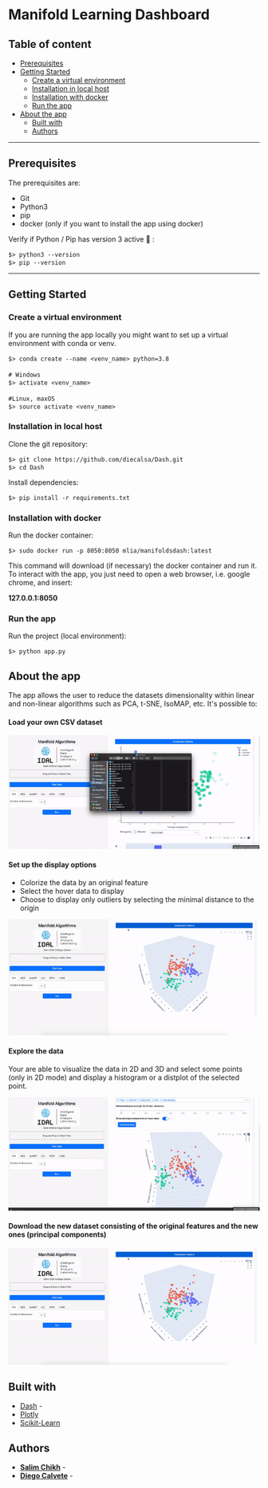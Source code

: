 # Manifold Learning Dashboard


## Table of content

- [Prerequisites](#prerequisites)
- [Getting Started](#getting-started)
  - [Create a virtual environment](#Create%20a%20virtual%20environment)
  - [Installation in local host](#installation%20in%20localhost)
  - [Installation with docker](#installation%20with%20docker)
  - [Run the app](#run-the-app)
- [About the app](#about-the-app)
  - [Built with](#Built-with)
  - [Authors](#Authors)


----

## Prerequisites 

The prerequisites are:

- Git
- Python3
- pip
- docker (only if you want to install the app using docker)

Verify if Python / Pip has version 3 active :snake: :

```
$> python3 --version
$> pip --version
```

----

## Getting Started


### **Create a virtual environment**

If you are running the app locally you might want to set up a virtual environment with conda or venv.

```
$> conda create --name <venv_name> python=3.8

# Windows
$> activate <venv_name>

#Linux, maxOS
$> source activate <venv_name>
```


### **Installation in local host**

Clone the git repository:
```
$> git clone https://github.com/diecalsa/Dash.git
$> cd Dash
```

Install dependencies:
```
$> pip install -r requirements.txt
```

### **Installation with docker**

Run the docker container:

```
$> sudo docker run -p 8050:8050 mlia/manifoldsdash:latest
```

This command will download (if necessary) the docker container and run it. To interact with the app, you just need to open a web browser, i.e. google chrome, and insert:

**127.0.0.1:8050**

### **Run the app**

Run the project (local environment):
```
$> python app.py
```


## About the app

The app allows the user to reduce the datasets dimensionality within linear and non-linear algorithms such as PCA, t-SNE, IsoMAP, etc.
It's possible to:

#### Load your own CSV dataset

![Upload](https://github.com/diecalsa/Dash/blob/develop/src/upload_data.gif)


#### Set up the display options
* Colorize the data by an original feature
* Select the hover data to display 
* Choose to display only outliers by selecting the minimal distance to the origin

![Download](https://github.com/diecalsa/Dash/blob/develop/src/download_data.gif)

#### Explore the data
Your are able to visualize the data in 2D and 3D and select some points (only in 2D mode) and display a histogram or a distplot of the selected point.

![explore](https://github.com/diecalsa/Dash/blob/develop/src/explore_data.gif)


#### Download the new dataset consisting of the original features and the new ones (principal components)

![Download](https://github.com/diecalsa/Dash/blob/develop/src/download_data.gif)




## Built with

* [Dash](https://dash.plotly.com/) -
* [Plotly](https://plotly.com/)
* [Scikit-Learn](https://scikit-learn.org/stable/)


## Authors

* **[Salim Chikh](https://www.linkedin.com/in/salim-chikh-48b679109/)** - 
* **[Diego Calvete](https://www.linkedin.com/in/diego-calvete-010532b5/)** -
